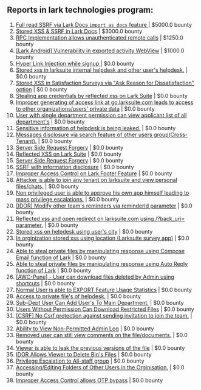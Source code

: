 ## Reports in lark technologies program:
1. [Full read SSRF via Lark Docs `import as docs` feature ](https://hackerone.com/reports/1409727) | $5000.0 bounty
2. [Stored XSS & SSRF in Lark Docs](https://hackerone.com/reports/892049) | $3000.0 bounty
3. [RPC Implementation allows unauthenticated remote calls](https://hackerone.com/reports/876022) | $1250.0 bounty
4. [[Lark Android] Vulnerability in exported activity WebView](https://hackerone.com/reports/694053) | $1000.0 bounty
5. [Hyper Link Injection while signup ](https://hackerone.com/reports/864751) | $0.0 bounty
6. [Stored xss in larksuite internal helpdesk and other user's helpdesk.](https://hackerone.com/reports/884931) | $0.0 bounty
7. [Stored XSS in Satisfaction Surveys via "Ask Reason for Dissatisfaction" option](https://hackerone.com/reports/953791) | $0.0 bounty
8. [Stealing app credentials by reflected xss on Lark Suite](https://hackerone.com/reports/791278) | $0.0 bounty
9. [Improper generating of access link at go.larksuite.com leads to access to other organizations/users' private data](https://hackerone.com/reports/785577) | $0.0 bounty
10. [User with single department permission can view applicant list of all department's](https://hackerone.com/reports/877300) | $0.0 bounty
11. [Sensitive information of helpdesk is being leaked.](https://hackerone.com/reports/805023) | $0.0 bounty
12. [Messages disclosure via search feature of other users group(Cross-Tenant).](https://hackerone.com/reports/912161) | $0.0 bounty
13. [Server Side Request Forgery](https://hackerone.com/reports/659565) | $0.0 bounty
14. [Reflected XSS  on Lark Suite](https://hackerone.com/reports/700726) | $0.0 bounty
15. [Server Side Request Forgery](https://hackerone.com/reports/644238) | $0.0 bounty
16. [SSRF with information disclosure](https://hackerone.com/reports/810401) | $0.0 bounty
17. [Improper Access Control on Lark Footer Feature](https://hackerone.com/reports/1169340) | $0.0 bounty
18. [Attacker is able to join any tenant on larksuite and view personal files/chats.](https://hackerone.com/reports/1363185) | $0.0 bounty
19. [Non privileged user is able to approve his own app himself leading to mass privilege  escalations.](https://hackerone.com/reports/1168475) | $0.0 bounty
20. [[IDOR] Modify other team's reminders via reminderId parameter](https://hackerone.com/reports/946323) | $0.0 bounty
21. [Reflected xss and open redirect on larksuite.com using /?back_uri= parameter.](https://hackerone.com/reports/955606) | $0.0 bounty
22. [Stored xss on helpdesk using user's city](https://hackerone.com/reports/971857) | $0.0 bounty
23. [In orginization stored xss using location (Larksuite survey app)](https://hackerone.com/reports/998138) | $0.0 bounty
24. [Able to steal private files by manipulating response using Compose Email function of Lark](https://hackerone.com/reports/1373784) | $0.0 bounty
25. [Able to steal private files by manipulating response using Auto Reply function of Lark](https://hackerone.com/reports/1387320) | $0.0 bounty
26. [[AWC-Pune] - User can download files deleted by Admin using shortcuts](https://hackerone.com/reports/1463028) | $0.0 bounty
27. [Normal User is able to EXPORT Feature Usage Statistics](https://hackerone.com/reports/1470076) | $0.0 bounty
28. [Access to private file's of helpdesk.](https://hackerone.com/reports/804534) | $0.0 bounty
29. [Sub-Dept User Can Add User's To Main Department.](https://hackerone.com/reports/890209) | $0.0 bounty
30. [Users Without Permission Can Download Restricted Files](https://hackerone.com/reports/794904) | $0.0 bounty
31. [[CSRF] No Csrf protection against sending invitation to join the team.](https://hackerone.com/reports/728199) | $0.0 bounty
32. [Ability to View Non-Permitted Admin Log](https://hackerone.com/reports/1533220) | $0.0 bounty
33. [Removed user can still view comments on the file/documents.](https://hackerone.com/reports/1335070) | $0.0 bounty
34. [Viewer is able to leak the previous versions of the file](https://hackerone.com/reports/1080700) | $0.0 bounty
35. [IDOR Allows Viewer to Delete Bin's Files](https://hackerone.com/reports/1074420) | $0.0 bounty
36. [Privilege Escalation to All-staff group](https://hackerone.com/reports/1021460) | $0.0 bounty
37. [Accessing/Editing Folders of Other Users in the Orginisation.](https://hackerone.com/reports/1025881) | $0.0 bounty
38. [Improper Access Control allows OTP bypass](https://hackerone.com/reports/1948506) | $0.0 bounty
